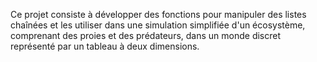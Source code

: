 Ce projet consiste à développer des fonctions pour manipuler des listes chaînées et les utiliser dans une simulation simplifiée d'un écosystème, comprenant des proies et des prédateurs, dans un monde discret représenté par un tableau à deux dimensions.
